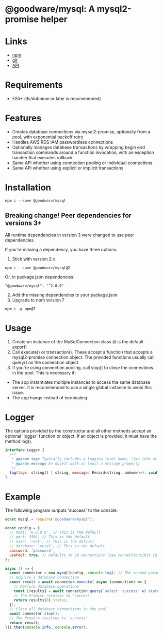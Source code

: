 # @goodware/mysql: A mysql2-promise helper

# Links

- [npm](https://www.npmjs.com/package/@goodware/mysql)
- [git](https://github.com/good-ware/js-mysql)
- [API](https://good-ware.github.io/js-mysql/)

# Requirements

- ES5+ (lts/dubnium or later is recommended)

# Features

- Creates database connections via mysql2-promise, optionally from a pool, with exponential backoff retry
- Handles AWS RDS IAM passwordless connections
- Optionally manages database transactions by wrapping begin end transaction commands around a function invocation, with an exception handler that executes rollback
- Same API whether using connection pooling or individual connections
- Same API whether using explicit or implicit transactions

# Installation

`npm i --save @goodware/mysql`

## Breaking change! Peer dependencies for versions 3+

All runtime dependencies in version 3 were changed to use peer dependencies.

If you're missing a dependency, you have three options:

1. Stick with version 2.x

`npm i --save @goodware/mysql@2`

Or, in package.json dependencies:

`"@goodware/mysql": "^2.0.0"`

2. Add the missing dependencies to your package.json
3. Upgrade to npm version 7

`npm i -g npm@7`

# Usage

1. Create an instance of the MySqlConnection class (it is the default export)
2. Call execute() or transaction(). These accept a function that accepts a mysql2-promise connection object. The provided functions usually call query() on the connection object.
3. If you're using connection pooling, call stop() to close the connections in the pool. This is necessary if:

- The app instantiates multiple instances to access the same database server. It is recommended to use a single global instance to avoid this issue.
- The app hangs instead of terminating

# Logger

The options provided by the constructor and all other methods accept an optional 'logger' function or object. If an object is provided, it must have the method log().

```js
interface Logger {
  /**
   * @param tags Typically includes a logging level name, like info or debug.
   * @param message An object with at least a message property
   */
  log(tags: string[] | string, message: Record<string, unknown>): void;
}
```

# Example

The following program outputs 'success' to the console.

```js
const mysql = require('@goodware/mysql');

const config = {
  // host: '0.0.0.0', // This is the default
  // port: 3306, // This is the default
  // user: 'root', // This is the default
  // database: 'mysql', // This is the default
  password: 'password',
  usePool: true, // Defaults to 10 connections (see connectionLimit in constructor options)
};

async () => {
  const connector = new mysql(config, console.log); // The second parameter is a logger function
  // Acquire a database connection
  const result = await connector.execute( async (connection) => {
    // Perform database operations
    const [results] = await connection.query(`select 'success' AS status`);
    // The Promise resolves to 'success'
    return results[0].status;
  });
  // Close all database connections in the pool
  await connector.stop();
  // The Promise resolves to 'success'
  return result;
}().then(console.info, console.error);
```
